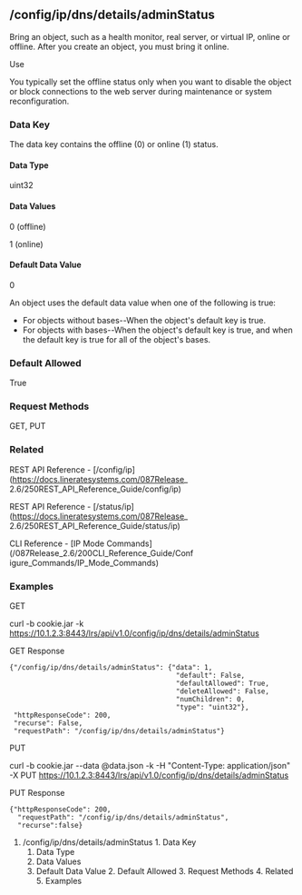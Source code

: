 ## /config/ip/dns/details/adminStatus

Bring an object, such as a health monitor, real server, or virtual IP, online
or offline. After you create an object, you must bring it online.

Use

You typically set the offline status only when you want to disable the object
or block connections to the web server during maintenance or system
reconfiguration.

### Data Key

The data key contains the offline (0) or online (1) status.

#### Data Type

uint32

#### Data Values

0 (offline)

1 (online)

#### Default Data Value

0

An object uses the default data value when one of the following is true:

  * For objects without bases--When the object's default key is true.
  * For objects with bases--When the object's default key is true, and when the default key is true for all of the object's bases.

### Default Allowed

True

### Request Methods

GET, PUT

### Related

REST API Reference - [/config/ip](https://docs.lineratesystems.com/087Release_
2.6/250REST_API_Reference_Guide/config/ip)

REST API Reference - [/status/ip](https://docs.lineratesystems.com/087Release_
2.6/250REST_API_Reference_Guide/status/ip)

CLI Reference - [IP Mode Commands](/087Release_2.6/200CLI_Reference_Guide/Conf
igure_Commands/IP_Mode_Commands)

### Examples

GET

curl -b cookie.jar -k
https://10.1.2.3:8443/lrs/api/v1.0/config/ip/dns/details/adminStatus

GET Response

    
    {"/config/ip/dns/details/adminStatus": {"data": 1,
                                             "default": False,
                                             "defaultAllowed": True,
                                             "deleteAllowed": False,
                                             "numChildren": 0,
                                             "type": "uint32"},
     "httpResponseCode": 200,
     "recurse": False,
     "requestPath": "/config/ip/dns/details/adminStatus"}
    

PUT

curl -b cookie.jar --data @data.json -k -H "Content-Type: application/json" -X
PUT https://10.1.2.3:8443/lrs/api/v1.0/config/ip/dns/details/adminStatus

PUT Response

    
    {"httpResponseCode": 200,
      "requestPath": "/config/ip/dns/details/adminStatus",
      "recurse":false}

  1. /config/ip/dns/details/adminStatus
    1. Data Key
      1. Data Type
      2. Data Values
      3. Default Data Value
    2. Default Allowed
    3. Request Methods
    4. Related
    5. Examples

